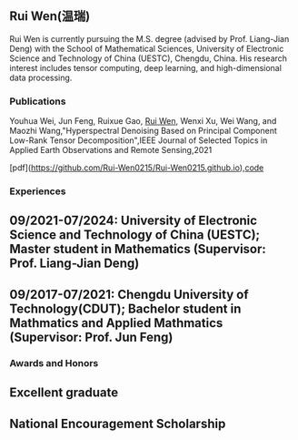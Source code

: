 ## Rui Wen(温瑞)

Rui Wen is currently pursuing the M.S. degree (advised by Prof. Liang-Jian Deng) with the School of Mathematical Sciences, University of Electronic Science and Technology of China (UESTC), Chengdu, China. His research interest includes tensor computing, deep learning, and high-dimensional data processing.

### Publications
Youhua Wei, Jun Feng, Ruixue Gao, [Rui Wen](https://rui-wen0215.github.io/), Wenxi Xu, Wei Wang, and Maozhi Wang,"Hyperspectral Denoising Based on Principal Component Low-Rank Tensor Decomposition",IEEE Journal of Selected Topics in Applied Earth Observations and Remote Sensing,2021

\[pdf](https://github.com/Rui-Wen0215/Rui-Wen0215.github.io),[code](https://github.com/Rui-Wen0215/Rui-Wen0215.github.io)

### Experiences
## 09/2021-07/2024: University of Electronic Science and Technology of China (UESTC); Master student in Mathematics (Supervisor: Prof. Liang-Jian Deng)

## 09/2017-07/2021: Chengdu University of Technology(CDUT); Bachelor student in Mathmatics and Applied Mathmatics (Supervisor: Prof. Jun Feng)

### Awards and Honors
## Excellent graduate
## National Encouragement Scholarship
